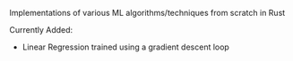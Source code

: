 Implementations of various ML algorithms/techniques from scratch in Rust

Currently Added:
  - Linear Regression trained using a gradient descent loop
